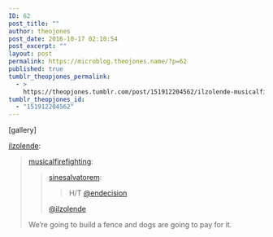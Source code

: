 ```yaml
---
ID: 62
post_title: ""
author: theojones
post_date: 2016-10-17 02:10:54
post_excerpt: ""
layout: post
permalink: https://microblog.theojones.name/?p=62
published: true
tumblr_theopjones_permalink:
  - >
    https://theopjones.tumblr.com/post/151912204562/ilzolende-musicalfirefighting
tumblr_theopjones_id:
  - "151912204562"
---
```

[gallery]
<p><a class="tumblr_blog" href="http://ilzolende.tumblr.com/post/151912114737">ilzolende</a>:</p>
<blockquote>
<p><a class="tumblr_blog" href="http://musicalfirefighting.tumblr.com/post/151899065469">musicalfirefighting</a>:</p>
<blockquote>
<p><a class="tumblr_blog" href="http://sinesalvatorem.tumblr.com/post/151898851826">sinesalvatorem</a>:</p>
<blockquote>
<p>H/T <a class="tumblelog" href="https://tmblr.co/mPONuC5YpB7tv-wfnIMTpZA">@endecision</a><br /></p>
</blockquote>
<p><a class="tumblelog" href="https://tmblr.co/mggVwv2EbANeofLPUFWoSpg">@ilzolende</a></p>
</blockquote>
<p>We’re going to build a fence and dogs are going to pay for it.</p>
</blockquote>